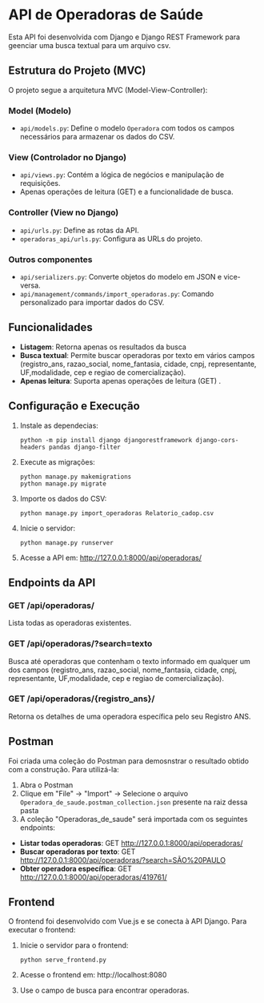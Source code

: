 # API de Operadoras de Saúde

Esta API foi desenvolvida com Django e Django REST Framework para geenciar uma busca textual para um arquivo csv.

## Estrutura do Projeto (MVC)

O projeto segue a arquitetura MVC (Model-View-Controller):

### Model (Modelo)
- `api/models.py`: Define o modelo `Operadora` com todos os campos necessários para armazenar os dados do CSV.

### View (Controlador no Django)
- `api/views.py`: Contém a lógica de negócios e manipulação de requisições.
-  Apenas operações de leitura (GET) e a funcionalidade de busca.

### Controller (View no Django)
- `api/urls.py`: Define as rotas da API.
- `operadoras_api/urls.py`: Configura as URLs do projeto.

### Outros componentes
- `api/serializers.py`: Converte objetos do modelo em JSON e vice-versa.
- `api/management/commands/import_operadoras.py`: Comando personalizado para importar dados do CSV.

## Funcionalidades

- **Listagem**: Retorna apenas os resultados da busca
- **Busca textual**: Permite buscar operadoras por texto em vários campos (registro_ans, razao_social, nome_fantasia, cidade, cnpj, representante, UF,modalidade, cep e regiao de comercialização).
- **Apenas leitura**: Suporta apenas operações de leitura (GET) .

## Configuração e Execução

1. Instale as dependecias:

   ```
   python -m pip install django djangorestframework django-cors-headers pandas django-filter

   ```

2. Execute as migrações:
   ```
   python manage.py makemigrations
   python manage.py migrate
   ```

3. Importe os dados do CSV:
   ```
   python manage.py import_operadoras Relatorio_cadop.csv
   ```

4. Inicie o servidor:
   ```
   python manage.py runserver
   ```

5. Acesse a API em: http://127.0.0.1:8000/api/operadoras/

## Endpoints da API

### GET /api/operadoras/
Lista todas as operadoras existentes.

### GET /api/operadoras/?search=texto
Busca até operadoras que contenham o texto informado em qualquer um dos campos (registro_ans, razao_social, nome_fantasia, cidade, cnpj, representante, UF,modalidade, cep e regiao de comercialização).

### GET /api/operadoras/{registro_ans}/
Retorna os detalhes de uma operadora específica pelo seu Registro ANS.

## Postman

Foi criada uma coleção do Postman para demosnstrar o resultado obtido com a construção. Para utilizá-la:

1. Abra o Postman
2. Clique em "File" -> "Import" -> Selecione o arquivo `Operadora_de_saude.postman_collection.json` presente na raiz dessa pasta
3. A coleção "Operadoras_de_saude" será importada com os seguintes endpoints:

- **Listar todas operadoras**: GET http://127.0.0.1:8000/api/operadoras/
- **Buscar operadoras por texto**: GET http://127.0.0.1:8000/api/operadoras/?search=SÃO%20PAULO
- **Obter operadora específica**: GET http://127.0.0.1:8000/api/operadoras/419761/



## Frontend

O frontend foi desenvolvido com Vue.js e se conecta à API Django. Para executar o frontend:

1. Inicie o servidor para o frontend:
   ```
   python serve_frontend.py
   ```

2. Acesse o frontend em: http://localhost:8080

3. Use o campo de busca para encontrar operadoras.
